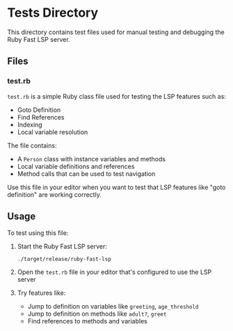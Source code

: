 # Tests Directory

This directory contains test files used for manual testing and debugging the Ruby Fast LSP server.

## Files

### test.rb

`test.rb` is a simple Ruby class file used for testing the LSP features such as:

- Goto Definition
- Find References
- Indexing
- Local variable resolution

The file contains:
- A `Person` class with instance variables and methods
- Local variable definitions and references
- Method calls that can be used to test navigation

Use this file in your editor when you want to test that LSP features like "goto definition" are working correctly.

## Usage

To test using this file:

1. Start the Ruby Fast LSP server:
   ```
   ./target/release/ruby-fast-lsp
   ```

2. Open the `test.rb` file in your editor that's configured to use the LSP server

3. Try features like:
   - Jump to definition on variables like `greeting`, `age_threshold`
   - Jump to definition on methods like `adult?`, `greet`
   - Find references to methods and variables
